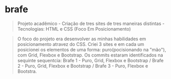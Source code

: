 # brafe
> Projeto acadêmico - Criação de tres sites de tres maneiras distintas - Tecnologias: HTML e CSS (Foco Em Posicionamento)

> O foco do projeto era desenvolver as minhas habilidades em posicionamento atravez do CSS. Criei 3 sites e em cada um posicionei os elementos de uma forma: puro(pocisionando na "mão"), com Grid, Flexbox e Bootstrap.
> Os commits estaram identificados na sequinte sequentcia: Brafe 1 - Puro, Grid, Flexbox e Bootstrap / Brafe 2 - Puro, Grid, Flexbox e Bootstrap / Brafe 3 - Puro, Flexbox e Bootstra.

